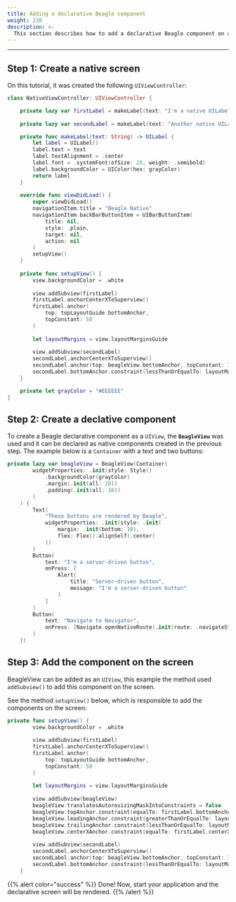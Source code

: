 ```yaml
---
title: Adding a declarative Beagle component
weight: 230
description: >-
  This section describes how to add a declarative Beagle component on a native screen
---
```


---

## Step 1: Create a native screen

On this tutorial, it was created the following `UIViewController`:

```swift
class NativeViewController: UIViewController {

    private lazy var firstLabel = makeLabel(text: "I'm a native UILabel")
    
    private lazy var secondLabel = makeLabel(text: "Another native UILabel")

    private func makeLabel(text: String) -> UILabel {
        let label = UILabel()
        label.text = text
        label.textAlignment = .center
        label.font = .systemFont(ofSize: 25, weight: .semibold)
        label.backgroundColor = UIColor(hex: grayColor)
        return label
    }
    
    override func viewDidLoad() {
        super.viewDidLoad()
        navigationItem.title = "Beagle Native"
        navigationItem.backBarButtonItem = UIBarButtonItem(
            title: nil, 
            style: .plain, 
            target: nil, 
            action: nil
        )
        setupView()
    }
    
    private func setupView() {
        view.backgroundColor = .white
        
        view.addSubview(firstLabel)
        firstLabel.anchorCenterXToSuperview()
        firstLabel.anchor(
            top: topLayoutGuide.bottomAnchor,
            topConstant: 50
        )
        
        let layoutMargins = view.layoutMarginsGuide
        
        view.addSubview(secondLabel)
        secondLabel.anchorCenterXToSuperview()
        secondLabel.anchor(top: beagleView.bottomAnchor, topConstant: 30)
        secondLabel.bottomAnchor.constraint(lessThanOrEqualTo: layoutMargins.bottomAnchor).isActive = true
    }

    private let grayColor = "#EEEEEE"
}
```

## Step 2: Create a declative component

To create a Beagle declarative component as a `UIView`, the **`BeagleView`** was used and it can be declared as native components created in the previous step. The example below is a `Container` with a text and two buttons:

```swift
private lazy var beagleView = BeagleView(Container(
        widgetProperties: .init(style: Style()
            .backgroundColor(grayColor)
            .margin(.init(all: 20))
            .padding(.init(all: 10))
        )
    ) {
        Text(
            "These buttons are rendered by Beagle",
            widgetProperties: .init(style: .init(
                margin: .init(bottom: 10),
                flex: Flex().alignSelf(.center)
            ))
        )
        Button(
            text: "I'm a server-driven button",
            onPress: [
                Alert(
                    title: "Server-driven button", 
                    message: "I'm a server-driven button"
                )
            ]
        )
        Button(
            text: "Navigate to Navigator",
            onPress: [Navigate.openNativeRoute(.init(route: .navigateStep1Endpoint))]
        )
    })
```

## Step 3: Add the component on the screen

BeagleView can be added as an `UIView`, this example the method used `addSubview()` to add this component on the screen.

See the method `setupView()` below, which is responsible to add the components on the screen:

```swift
private func setupView() {
        view.backgroundColor = .white
        
        view.addSubview(firstLabel)
        firstLabel.anchorCenterXToSuperview()
        firstLabel.anchor(
            top: topLayoutGuide.bottomAnchor,
            topConstant: 50
        )
        
        let layoutMargins = view.layoutMarginsGuide
        
        view.addSubview(beagleView)
        beagleView.translatesAutoresizingMaskIntoConstraints = false
        beagleView.topAnchor.constraint(equalTo: firstLabel.bottomAnchor, constant: 50).isActive = true
        beagleView.leadingAnchor.constraint(greaterThanOrEqualTo: layoutMargins.leadingAnchor).isActive = true
        beagleView.trailingAnchor.constraint(lessThanOrEqualTo: layoutMargins.trailingAnchor).isActive = true
        beagleView.centerXAnchor.constraint(equalTo: firstLabel.centerXAnchor).isActive = true
                
        view.addSubview(secondLabel)
        secondLabel.anchorCenterXToSuperview()
        secondLabel.anchor(top: beagleView.bottomAnchor, topConstant: 30)
        secondLabel.bottomAnchor.constraint(lessThanOrEqualTo: layoutMargins.bottomAnchor).isActive = true
    }
```
{{% alert color="success" %}}
Done! Now, start your application and the declarative screen will be rendered.
{{% /alert %}}

